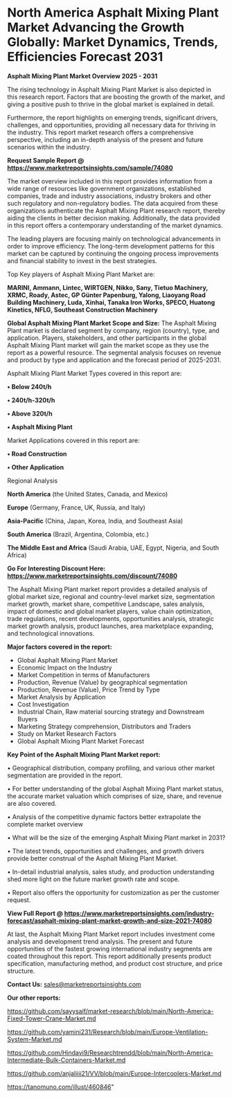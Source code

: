 # North America Asphalt Mixing Plant Market Advancing the Growth Globally: Market Dynamics, Trends, Efficiencies Forecast 2031

<Strong> Asphalt Mixing Plant Market Overview 2025 - 2031</strong>

The rising technology in Asphalt Mixing Plant Market is also depicted in this research report. Factors that are boosting the growth of the market, and giving a positive push to thrive in the global market is explained in detail.

Furthermore, the report highlights on emerging trends, significant drivers, challenges, and opportunities, providing all necessary data for thriving in the industry. This report market research offers a comprehensive perspective, including an in-depth analysis of the present and future scenarios within the industry.

<strong>Request Sample Report @ <a href=https://www.marketreportsinsights.com/sample/74080>https://www.marketreportsinsights.com/sample/74080</a></strong>

The market overview included in this report provides information from a wide range of resources like government organizations, established companies, trade and industry associations, industry brokers and other such regulatory and non-regulatory bodies. The data acquired from these organizations authenticate the Asphalt Mixing Plant research report, thereby aiding the clients in better decision making. Additionally, the data provided in this report offers a contemporary understanding of the market dynamics.

The leading players are focusing mainly on technological advancements in order to improve efficiency. The long-term development patterns for this market can be captured by continuing the ongoing process improvements and financial stability to invest in the best strategies.

Top Key players of Asphalt Mixing Plant Market are:

<strong>MARINI, Ammann, Lintec, WIRTGEN, Nikko, Sany, Tietuo Machinery, XRMC, Roady, Astec, GP Günter Papenburg, Yalong, Liaoyang Road Building Machinery, Luda, Xinhai, Tanaka Iron Works, SPECO, Huatong Kinetics, NFLG, Southeast Construction Machinery</strong>

<strong><b>Global Asphalt Mixing Plant Market Scope and Size:</b></strong>
The Asphalt Mixing Plant market is declared segment by company, region (country), type, and application. Players, stakeholders, and other participants in the global Asphalt Mixing Plant market will gain the market scope as they use the report as a powerful resource. The segmental analysis focuses on revenue and product by type and application and the forecast period of 2025-2031.

Asphalt Mixing Plant Market Types covered in this report are:

<strong>• Below 240t/h

• 240t/h-320t/h

• Above 320t/h

• Asphalt Mixing Plant</strong>

Market Applications covered in this report are:

<strong>• Road Construction

• Other Application</strong> 

Regional Analysis

<strong>North America</strong> (the United States, Canada, and Mexico)

<strong>Europe</strong> (Germany, France, UK, Russia, and Italy)

<strong>Asia-Pacific</strong> (China, Japan, Korea, India, and Southeast Asia)

<strong>South America</strong> (Brazil, Argentina, Colombia, etc.)

<strong>The Middle East and Africa</strong> (Saudi Arabia, UAE, Egypt, Nigeria, and South Africa)

<strong>Go For Interesting Discount Here: <a href=https://www.marketreportsinsights.com/discount/74080>https://www.marketreportsinsights.com/discount/74080</a></strong>

The Asphalt Mixing Plant market report provides a detailed analysis of global market size, regional and country-level market size, segmentation market growth, market share, competitive Landscape, sales analysis, impact of domestic and global market players, value chain optimization, trade regulations, recent developments, opportunities analysis, strategic market growth analysis, product launches, area marketplace expanding, and technological innovations.

<strong><b>Major factors covered in the report:</b></strong>
<ul>
  <li>Global Asphalt Mixing Plant Market </li>
  <li>Economic Impact on the Industry</li>
  <li>Market Competition in terms of Manufacturers</li>
  <li>Production, Revenue (Value) by geographical segmentation</li>
  <li>Production, Revenue (Value), Price Trend by Type</li>
  <li>Market Analysis by Application</li>
  <li>Cost Investigation</li>
  <li>Industrial Chain, Raw material sourcing strategy and Downstream Buyers</li>
  <li>Marketing Strategy comprehension, Distributors and Traders</li>
  <li>Study on Market Research Factors</li>
  <li>Global Asphalt Mixing Plant Market Forecast</li>
</ul>

<strong><b>Key Point of the Asphalt Mixing Plant Market report:</b></strong>

• Geographical distribution, company profiling, and various other market segmentation are provided in the report.

• For better understanding of the global Asphalt Mixing Plant market status, the accurate market valuation which comprises of size, share, and revenue are also covered.

• Analysis of the competitive dynamic factors better extrapolate the complete market overview

• What will be the size of the emerging Asphalt Mixing Plant market in 2031?

• The latest trends, opportunities and challenges, and growth drivers provide better construal of the Asphalt Mixing Plant Market.

• In-detail industrial analysis, sales study, and production understanding shed more light on the future market growth rate and scope.

• Report also offers the opportunity for customization as per the customer request.

<strong><b>View Full Report @ <a href=https://www.marketreportsinsights.com/industry-forecast/asphalt-mixing-plant-market-growth-and-size-2021-74080>https://www.marketreportsinsights.com/industry-forecast/asphalt-mixing-plant-market-growth-and-size-2021-74080</a></b></strong>


At last, the Asphalt Mixing Plant Market report includes investment come analysis and development trend analysis. The present and future opportunities of the fastest growing international industry segments are coated throughout this report. This report additionally presents product specification, manufacturing method, and product cost structure, and price structure.

<strong>Contact Us:</strong>
sales@marketreportsinsights.com

<strong>Our other reports:</strong>

<a href=https://github.com/sayysaif/market-research/blob/main/North-America-Fixed-Tower-Crane-Market.md>https://github.com/sayysaif/market-research/blob/main/North-America-Fixed-Tower-Crane-Market.md</a>

<a href=https://github.com/yamini231/Research/blob/main/Europe-Ventilation-System-Market.md>https://github.com/yamini231/Research/blob/main/Europe-Ventilation-System-Market.md</a>

<a href=https://github.com/Hindavi9/Researchtrendd/blob/main/North-America-Intermediate-Bulk-Containers-Market.md>https://github.com/Hindavi9/Researchtrendd/blob/main/North-America-Intermediate-Bulk-Containers-Market.md</a>

<a href=https://github.com/anjaliiii21/VV/blob/main/Europe-Intercoolers-Market.md>https://github.com/anjaliiii21/VV/blob/main/Europe-Intercoolers-Market.md</a>

<a href=https://tanomuno.com/illust/460846>https://tanomuno.com/illust/460846</a>"
